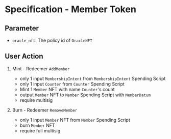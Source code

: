 # Specification - Member Token

## Parameter

- `oracle_nft`: The policy id of `OracleNFT`

## User Action

1. Mint - Redeemer `AddMember`

   - only 1 input `MembershipIntent` from `MembershipIntent` Spending Script
   - only 1 input `Counter` from `Counter` Spending Script
   - Mint 1 `Member` NFT with name `Counter`'s count
   - output `Member` NFT to `Member` Spending Script with `MemberDatum`
   - require multisig

2. Burn - Redeemer `RemoveMember`

   - only 1 input `Member` NFT from `Member` Spending Script
   - burn `Member` NFT
   - require full multisig
